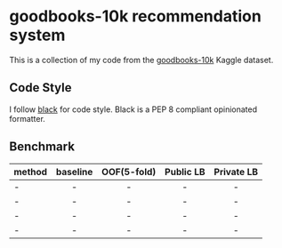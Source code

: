 # goodbooks-10k recommendation system

This is a collection of my code from the [goodbooks-10k](https://www.kaggle.com/zygmunt/goodbooks-10k) Kaggle dataset.

## Code Style
I follow [black](https://pypi.org/project/black/) for code style. Black is a PEP 8 compliant opinionated formatter.

## Benchmark
|method|baseline|OOF(5-fold)|Public LB|Private LB|
|------|:------:|:---------:|:-------:|:--------:|
|-|-|-|-|-|
|-|-|-|-|-|
|-|-|-|-|-|
|-|-|-|-|-|
